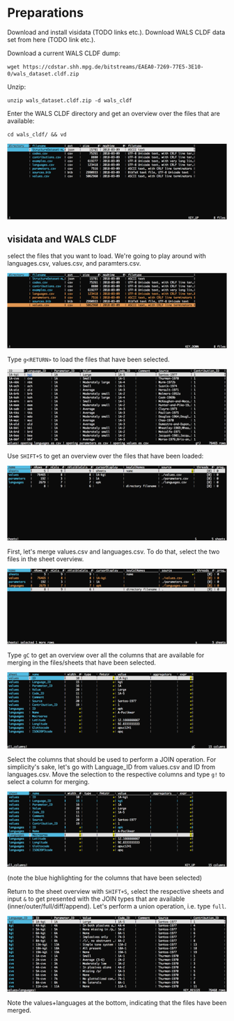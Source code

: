 # Preparations

Download and install visidata (TODO links etc.). Download WALS CLDF
data set from here (TODO link etc.).

Download a current WALS CLDF dump:

```
wget https://cdstar.shh.mpg.de/bitstreams/EAEA0-7269-77E5-3E10-0/wals_dataset.cldf.zip
```

Unzip:

```
unzip wals_dataset.cldf.zip -d wals_cldf
```

Enter the WALS CLDF directory and get an overview over
the files that are available:

```
cd wals_cldf/ && vd
```

![file overview](screenshots/wals_join/01_vd_overview.png)

## visidata and WALS CLDF

`s`elect the files that you want to load. We're going to play around with
languages.csv, values.csv, and paramters.csv.

![file selection](screenshots/wals_join/02_select_files.png)

Type `g<RETURN>` to load the files that have been selected.

![files loaded](screenshots/wals_join/03_files_loaded.png)

Use `SHIFT+S` to get an overview over the files that have been loaded:

![sheet selection](screenshots/wals_join/04_sheet_overview.png)

First, let's merge values.csv and languages.csv. To do that, `s`elect the two
files in the sheet overview.

![selected for merger](screenshots/wals_join/05_selected_merger.png)

Type `gC` to get an overview over all the columns that are available for merging
in the files/sheets that have been selected.

![column overview](screenshots/wals_join/06_column_overview.png)

Select the columns that should be used to perform a JOIN operation. For simplicity's
sake, let's go with Language_ID from values.csv and ID from languages.csv. Move
the selection to the respective columns and type `g!` to select a column for merging.

![selected columns](screenshots/wals_join/07_selected_columns.png)

(note the blue highlighting for the columns that have been selected)

Return to the sheet overview with `SHIFT+S`, `s`elect the respective sheets
and input `&` to get presented with the JOIN types that are available
(inner/outer/full/diff/append). Let's perform a union operation, i.e. type `full`.

![join result](screenshots/wals_join/08_after_merge.png)

Note the values+languages at the bottom, indicating that the files have been
merged.
